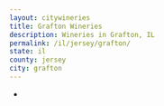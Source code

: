```yaml
---
layout: citywineries
title: Grafton Wineries
description: Wineries in Grafton, IL
permalink: /il/jersey/grafton/
state: il
county: jersey
city: grafton
---
```

-
